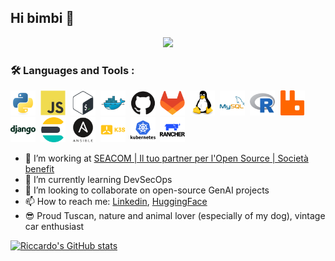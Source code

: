 ## Hi bimbi 👋

<div id="header" align="center">
  <img src="https://i.giphy.com/media/v1.Y2lkPTc5MGI3NjExdjZtbzdkNnRmNjJpYmEzYTBnbjZuYmNrMmUyZ2Z3dXhjdGpyM2F5ZSZlcD12MV9pbnRlcm5hbF9naWZfYnlfaWQmY3Q9Zw/Ahb9gSd3WZZw9mHycV/giphy.gif" width="400px"/>
</div>

### :hammer_and_wrench: Languages and Tools :

<div>
  <img src="https://github.com/devicons/devicon/blob/master/icons/python/python-original.svg" title="Python" alt="Python" width="40" height="40"/>&nbsp;
  <img src="https://github.com/devicons/devicon/blob/master/icons/javascript/javascript-original.svg" title="JavaScript" alt="JavaScript" width="40" height="40"/>&nbsp;
  <img src="https://github.com/devicons/devicon/blob/master/icons/bash/bash-original.svg" title="Bash" alt="Bash" width="40" height="40"/>&nbsp;
  <img src="https://github.com/devicons/devicon/blob/master/icons/docker/docker-original.svg" title="Docker" alt="Docker" width="40" height="40"/>&nbsp;
  <img src="https://github.com/devicons/devicon/blob/master/icons/github/github-original.svg" title="Github" alt="Github" width="40" height="40"/>&nbsp;
  <img src="https://github.com/devicons/devicon/blob/master/icons/gitlab/gitlab-original.svg" title="Gitlab" alt="Gitlab" width="40" height="40"/>&nbsp;
  <img src="https://github.com/devicons/devicon/blob/master/icons/linux/linux-original.svg" title="Linux" alt="Linux" width="40" height="40"/>&nbsp;
  <img src="https://github.com/devicons/devicon/blob/master/icons/mysql/mysql-original-wordmark.svg" title="MySQL" alt="MySQL" width="40" height="40"/>&nbsp;
  <img src="https://github.com/devicons/devicon/blob/master/icons/r/r-original.svg" title="R" alt="R" width="40" height="40"/>&nbsp;
  <img src="https://github.com/devicons/devicon/blob/master/icons/rabbitmq/rabbitmq-original.svg" title="RabbitMQ" alt="RabbitMQ" width="40" height="40"/>&nbsp;
  <img src="https://github.com/devicons/devicon/blob/master/icons/django/django-plain-wordmark.svg" title="Django" alt="Django" width="40" height="40"/>&nbsp;
  <img src="https://github.com/devicons/devicon/blob/master/icons/elasticsearch/elasticsearch-original.svg" title="ElasticSearch" alt="ElasticSearch" width="40" height="40"/>&nbsp;
  <img src="https://github.com/devicons/devicon/blob/master/icons/ansible/ansible-original-wordmark.svg" title="Ansible" alt="Ansible" width="40" height="40"/>&nbsp;
  <img src="https://github.com/devicons/devicon/blob/master/icons/k3s/k3s-plain-wordmark.svg" title="k3s" alt="k3s" width="40" height="40"/>&nbsp;
  <img src="https://github.com/devicons/devicon/blob/master/icons/kubernetes/kubernetes-original-wordmark.svg" title="k8s" alt="k8s" width="40" height="40"/>&nbsp;
  <img src="https://github.com/devicons/devicon/blob/master/icons/rancher/rancher-original-wordmark.svg" title="Rancher" alt="Rancher" width="40" height="40"/>&nbsp;
  
 </div>


- 🔭 I’m working at [SEACOM | Il tuo partner per l'Open Source | Società benefit](https://www.linkedin.com/company/seacom/)
- 🌱 I’m currently learning DevSecOps 
- 👯 I’m looking to collaborate on open-source GenAI projects
- 📫 How to reach me: [Linkedin](https://www.linkedin.com/in/riccardo-toti/), [HuggingFace](https://huggingface.co/nonsonpratico)
- :sunglasses: Proud Tuscan, nature and animal lover (especially of my dog), vintage car enthusiast


[![Riccardo's GitHub stats](https://github-readme-stats.vercel.app/api?username=RiccardoTOTI&theme=radical)](https://github.com/anuraghazra/github-readme-stats)
